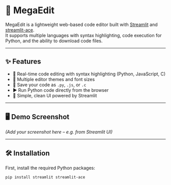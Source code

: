 # 🚀 MegaEdit

MegaEdit is a lightweight web-based code editor built with [Streamlit](https://streamlit.io/) and [streamlit-ace](https://github.com/okld/streamlit-ace).  
It supports multiple languages with syntax highlighting, code execution for Python, and the ability to download code files.

---

## ✨ Features

- 🧠 Real-time code editing with syntax highlighting (Python, JavaScript, C)
- 🎨 Multiple editor themes and font sizes
- 📂 Save your code as `.py`, `.js`, or `.c`
- ▶️ Run Python code directly from the browser
- 💾 Simple, clean UI powered by Streamlit

---

## 🖥️ Demo Screenshot

*(Add your screenshot here – e.g. from Streamlit UI)*

---

## 🛠️ Installation

First, install the required Python packages:

```bash
pip install streamlit streamlit-ace
